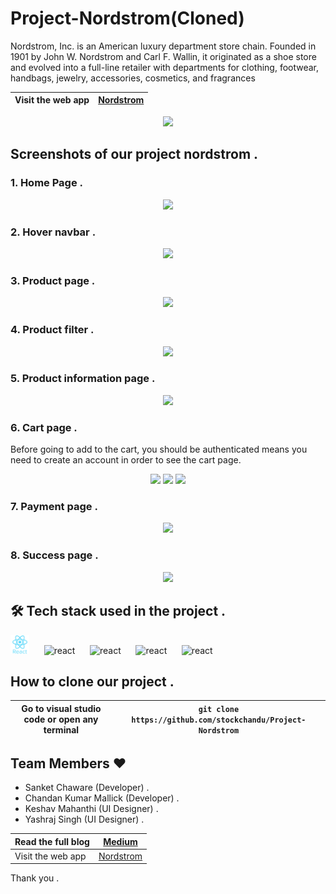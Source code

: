 # Project-Nordstrom(Cloned)
Nordstrom, Inc. is an American luxury department store chain. Founded in 1901 by John W. Nordstrom and Carl F. Wallin, it originated as a shoe store and evolved into a full-line retailer with departments for clothing, footwear, handbags, jewelry, accessories, cosmetics, and fragrances

| Visit the web app  | [Nordstrom]() |
| --- | ---|


<p align="center">

<img src="https://www.logolynx.com/images/logolynx/19/1997ab73731ad6d36c6845493e0f4875.jpeg"/>

</p>

## Screenshots of our project nordstrom .
### 1. Home Page .
<p align="center">
<img src="https://miro.medium.com/max/1400/1*Zr3Q2IrfG7VQ_G38kNiUNA.png"/>
</p>

### 2. Hover navbar .
<p align="center">
<img src="https://miro.medium.com/max/1400/1*JmIpc5Ke66uhEkE5BMXLpw.png"/>
</p>


### 3. Product page .
<p align="center">
<img src="https://miro.medium.com/max/1400/1*DH3aPIoJGYCfyZtkE2vuWg.png"/>
</p>

### 4. Product filter .
<p align="center">
<img src="https://miro.medium.com/max/1400/1*lXAbYrC2tZI4O7bUdk8FQA.png"/>
</p>

### 5. Product information page .
<p align="center">

<img src="https://miro.medium.com/max/1400/1*s05Zt9UXx76tMiaksODADQ.png"/>

</p>


### 6. Cart page .
Before going to add to the cart, you should be authenticated means you need to create an account in order to see the cart page.
<p align="center">

<img src="https://miro.medium.com/max/1400/1*TudB6OcZvDX0mIIF9j-XfA.png"/>
 <img src="https://miro.medium.com/max/1400/1*yOy082gXiH72Wq8XBoeqhg.png"/>
 
  <img src="https://miro.medium.com/max/1400/1*8cS3d9SS12zpZtHwr7JhQA.png"/>

</p>

### 7. Payment page .
<p align="center">

<img src="https://miro.medium.com/max/1400/1*Ia_QmUj-d2IZv09nx1WWGw.png"/>

</p>


### 8. Success page .
<p align="center">

<img src="https://miro.medium.com/max/1400/1*aBMfzz2PUEDgYHNotfEgSg.png"/>

</p>


## 🛠️ Tech stack used in the project . 
<p>
 <img src="https://raw.githubusercontent.com/devicons/devicon/master/icons/react/react-original-wordmark.svg" alt="react" width="30" height="30"/>&nbsp;&nbsp;&nbsp;&nbsp;&nbsp; 
 <img src="https://cdn.pixabay.com/photo/2017/08/05/11/16/logo-2582747_1280.png" alt="react" width="30" height="30"/>&nbsp;&nbsp;&nbsp;&nbsp;&nbsp;
 <img src="https://sass-lang.com/assets/img/styleguide/seal-color-aef0354c.png" alt="react" width="30" height="30"/>&nbsp;&nbsp;&nbsp;&nbsp;&nbsp;
 <img src="https://cdn4.iconfinder.com/data/icons/logos-and-brands/512/233_Node_Js_logo-128.png" alt="react" width="30" height="30"/>&nbsp;&nbsp;&nbsp;&nbsp;&nbsp;
 <img src="https://img.icons8.com/color/452/mongodb.png" alt="react" width="30" height="30"/>&nbsp;&nbsp;&nbsp;&nbsp;&nbsp;
</p>


## How to clone our project .
| Go to visual studio code or open any terminal |```git clone https://github.com/stockchandu/Project-Nordstrom``` |
| - | - |



## Team Members ❤️
* Sanket Chaware (Developer) .
* Chandan Kumar Mallick (Developer) .
* Keshav Mahanthi (UI Designer) .
* Yashraj Singh (UI Designer) .

| Read the full blog  | [Medium](https://medium.com/@malikchandan926/project-nordstrom-within-5-days-using-react-js-cloned-e3298d9dc5ad) |
| --- | ---|
| Visit the web app  | [Nordstrom]() |

Thank you .

